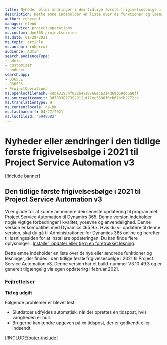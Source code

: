 ```yaml
---
title: Nyheder eller ændringer i den tidlige første frigivelsesbølge i 2021 til Project Service Automation v3
description: Dette emne indeholder en liste over de funktioner og løsninger, der findes i den tidlige første frigivelsesbølge i 2021 til Project Service Automation v3.
author: ruhercul
manager: kfend
ms.service: project-operations
ms.custom: dyn365-projectservice
ms.date: 01/29/2021
ms.topic: article
ms.author: ruhercul
audience: Admin
search.audienceType:
- admin
- customizer
- enduser
search.app:
- D365CE
- D365PS
- ProjectOperations
ms.openlocfilehash: ceba31934f021b4a18766eca314d68b69dd6a8ff
ms.sourcegitcommit: 3d78338773929121d17ec3386f6cb67bfb2272cc
ms.translationtype: HT
ms.contentlocale: da-DK
ms.lasthandoff: 04/27/2021
ms.locfileid: "5949582"
---
```

# <a name="whats-new-or-changed-in-project-service-automation-early-access-wave-1-2021-v3"></a>Nyheder eller ændringer i den tidlige første frigivelsesbølge i 2021 til Project Service Automation v3

[!include [banner](../includes/psa-now-project-operations.md)]

## <a name="project-service-automation-early-access-wave-1-2021-v3"></a>Den tidlige første frigivelsesbølge i 2021 til Project Service Automation v3

Vi er glade for at kunne annoncere den seneste opdatering til programmet Project Service Automation til Dynamics 365. Denne version indeholder nogle vigtige forbedringer i kvalitet, ydeevne og anvendelighed. Denne version er kompatibel med Dynamics 365 9.x. Hvis du vil opdatere til denne version, skal du gå til Administrationen for Dynamics 365 online og herefter til løsningssiden for at installere opdateringen. Du kan finde flere oplysninger i [Installer, opdater eller fjern en foretrukket løsning](/power-platform/admin/install-remove-preferred-solution).

Dette emne indeholder en liste over de nye eller ændrede funktioner og løsninger, der findes i den tidlige første frigivelsesbølge i 2021 til Project Service Automation v3. Denne version har et build-nummer V3.10.49.3 og er generelt tilgængelig via egen opdatering i februar 2021.


### <a name="bug-fixes"></a>Fejlrettelser

**Tid og udgift**

Følgende problemer er blevet løst:

- Slutdatoer udfyldes automatisk, når der oprettes en tidspost, hvis varigheden er null.
- Brugerne kan ændre opgaven på en tidspost, der er godkendt eller indsendt.


[!INCLUDE[footer-include](../includes/footer-banner.md)]